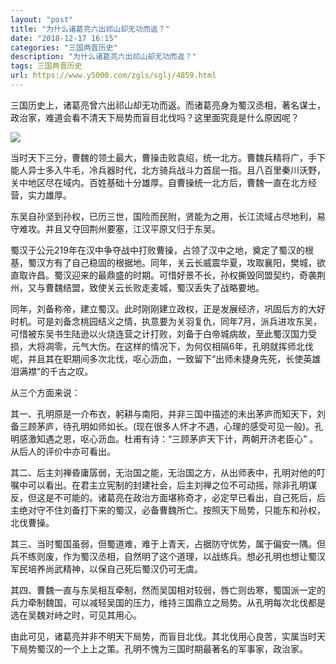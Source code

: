 ```yaml
---
layout: "post"
title: "为什么诸葛亮六出祁山却无功而返？"
date: "2018-12-17 16:15"
categories: "三国两晋历史"
description: "为什么诸葛亮六出祁山却无功而返？"
tags: 三国两晋历史
url: https://www.y5000.com/zgls/sglj/4859.html
---
```






三国历史上，诸葛亮曾六出祁山却无功而返。而诸葛亮身为蜀汉丞相，著名谋士，政治家，难道会看不清天下局势而盲目北伐吗？这里面究竟是什么原因呢？

![](https://img.y5000.com/uploads/allimg/161109/8-16110Z94045N5.jpg)

当时天下三分，曹魏的领土最大，曹操击败袁绍，统一北方。曹魏兵精将广，手下能人异士多入牛毛，冷兵器时代，北方骑兵战斗力首屈一指。且八百里秦川沃野，关中地区尽在域内。百姓基础十分雄厚。自曹操统一北方后，曹魏一直在北方经营，实力雄厚。

东吴自孙坚到孙权，已历三世，国险而民附，贤能为之用，长江流域占尽地利，易守难攻。并且又夺回荆州要塞，江汉平原又归于东吴。

蜀汉于公元219年在汉中争夺战中打败曹操，占领了汉中之地，奠定了蜀汉的根基，蜀汉方有了自己稳固的根据地。同年，关云长威震华夏，攻取襄阳，樊城，欲直取许昌。蜀汉迎来的最鼎盛的时期。可惜好景不长，孙权撕毁同盟契约，奇袭荆州，又与曹魏结盟，致使关云长败走麦城，蜀汉丢失了战略要地。

同年，刘备称帝，建立蜀汉。此时刚刚建立政权，正是发展经济，巩固后方的大好时机。可是刘备念桃园结义之情，执意要为关羽复仇，同年7月，派兵进攻东吴，可惜被东吴书生陆逊以火烧连营之计打败，刘备于白帝城病故，至此蜀汉国力受损，大将凋零，元气大伤。在这样的情况下，为何仅相隔6年，孔明就挥师北伐呢，并且其在职期间多次北伐，呕心沥血，一致留下“出师未捷身先死，长使英雄泪满襟”的千古之叹。

从三个方面来说：

其一、孔明原是一介布衣，躬耕与南阳，并非三国中描述的未出茅庐而知天下，刘备三顾茅庐，待孔明如师如长。(现在很多人怀才不遇，心理的感受可见一般)。孔明感激知遇之恩，呕心沥血。杜甫有诗：“三顾茅庐天下计，两朝开济老臣心”
。从后人的评价中亦可看出。

其二、后主刘禅昏庸孱弱，无治国之能，无治国之方，从出师表中，孔明对他的叮嘱中可以看出。在君主立宪制的封建社会，后主刘禅之位不可动摇，除非孔明谋反，但这是不可能的。诸葛亮在政治方面堪称奇才，必定早已看出，自己死后，后主绝对守不住刘备打下来的蜀汉，必备曹魏所亡。按照天下局势，只能东和孙权，北伐曹操。

其三、当时蜀国虽弱，但蜀道难，难于上青天，占据防守优势，属于偏安一隅。但兵不练则废，作为蜀汉丞相，自然明了这个道理，以战练兵。想必孔明也想让蜀汉军民培养尚武精神，以保自己死后蜀汉仍可无虞。

其四、曹魏一直与东吴相互牵制，然而吴国相对较弱，唇亡则齿寒，蜀国派一定的兵力牵制魏国，可以减轻吴国的压力，维持三国鼎立之局势。从孔明每次北伐都是选在吴魏对峙之时，可见其用心。

由此可见，诸葛亮并非不明天下局势，而盲目北伐。其北伐用心良苦，实属当时天下局势蜀汉的一个上上之策。孔明不愧为三国时期最著名的军事家，政治家。
